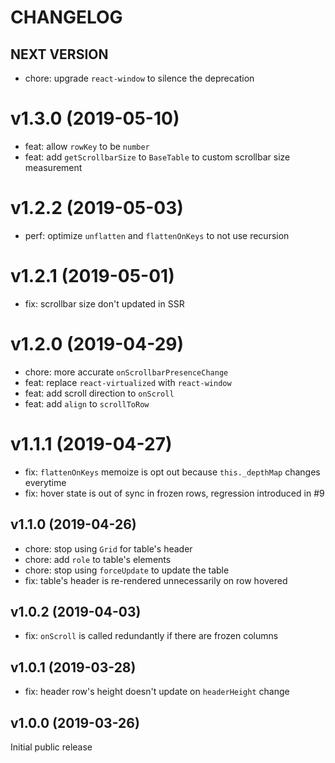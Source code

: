# CHANGELOG

## NEXT VERSION

- chore: upgrade `react-window` to silence the deprecation

# v1.3.0 (2019-05-10)

- feat: allow `rowKey` to be `number`
- feat: add `getScrollbarSize` to `BaseTable` to custom scrollbar size measurement

# v1.2.2 (2019-05-03)

- perf: optimize `unflatten` and `flattenOnKeys` to not use recursion

# v1.2.1 (2019-05-01)

- fix: scrollbar size don't updated in SSR

# v1.2.0 (2019-04-29)

- chore: more accurate `onScrollbarPresenceChange`
- feat: replace `react-virtualized` with `react-window`
- feat: add scroll direction to `onScroll`
- feat: add `align` to `scrollToRow`

# v1.1.1 (2019-04-27)

- fix: `flattenOnKeys` memoize is opt out because `this._depthMap` changes everytime
- fix: hover state is out of sync in frozen rows, regression introduced in #9

## v1.1.0 (2019-04-26)

- chore: stop using `Grid` for table's header
- chore: add `role` to table's elements
- chore: stop using `forceUpdate` to update the table
- fix: table's header is re-rendered unnecessarily on row hovered

## v1.0.2 (2019-04-03)

- fix: `onScroll` is called redundantly if there are frozen columns

## v1.0.1 (2019-03-28)

- fix: header row's height doesn't update on `headerHeight` change

## v1.0.0 (2019-03-26)

Initial public release
